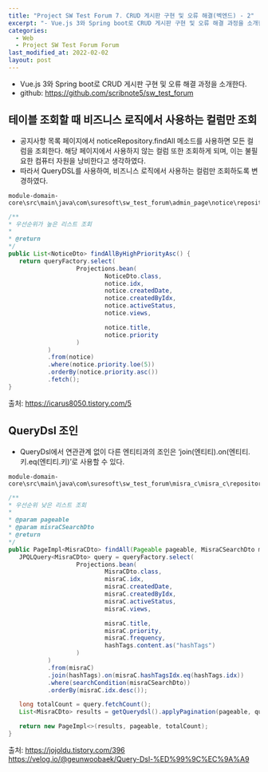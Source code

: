 ```yaml
---
title: "Project SW Test Forum 7. CRUD 게시판 구현 및 오류 해결(벡엔드) - 2"
excerpt: "- Vue.js 3와 Spring boot로 CRUD 게시판 구현 및 오류 해결 과정을 소개한다.  "
categories:
  - Web
  - Project SW Test Forum Forum
last_modified_at: 2022-02-02
layout: post
---
```

- Vue.js 3와 Spring boot로 CRUD 게시판 구현 및 오류 해결 과정을 소개한다.
- github: <https://github.com/scribnote5/sw_test_forum>



## 테이블 조회할 때 비즈니스 로직에서 사용하는 컬럼만 조회
- 공지사항 목록 페이지에서 noticeRepository.findAll 메소드를 사용하면 모든 컬럼을 조회한다. 해당 페이지에서 사용하지 않는 컬럼 또한 조회하게 되며, 이는 불필요한 컴퓨터 자원을 낭비한다고 생각하였다.
- 따라서 QueryDSL를 사용하여, 비즈니스 로직에서 사용하는 컬럼만 조회하도록 변경하였다.

```
module-domain-core\src\main\java\com\suresoft\sw_test_forum\admin_page\notice\repository\NoticeRepositoryImpl.java
```

```java
/**
* 우선순위가 높은 리스트 조회
*
* @return
*/
public List<NoticeDto> findAllByHighPriorityAsc() {
   return queryFactory.select(
                   Projections.bean(
                           NoticeDto.class,
                           notice.idx,
                           notice.createdDate,
                           notice.createdByIdx,
                           notice.activeStatus,
                           notice.views,

                           notice.title,
                           notice.priority
                   )
           )
           .from(notice)
           .where(notice.priority.loe(5))
           .orderBy(notice.priority.asc())
           .fetch();
}
```

출처: <https://icarus8050.tistory.com/5>



## QueryDsl 조인
- QueryDsl에서 연관관계 없이 다른 엔티티과의 조인은 ‘join(엔티티).on(엔티티.키.eq(엔티티.키)’로 사용할 수 있다.

```
module-domain-core\src\main\java\com\suresoft\sw_test_forum\misra_c\misra_c\repository\MisraCRepositoryImpl.java
```

```java
/**
* 우선순위 낮은 리스트 조회
*
* @param pageable
* @param misraCSearchDto
* @return
*/
public PageImpl<MisraCDto> findAll(Pageable pageable, MisraCSearchDto misraCSearchDto) {
   JPQLQuery<MisraCDto> query = queryFactory.select(
                   Projections.bean(
                           MisraCDto.class,
                           misraC.idx,
                           misraC.createdDate,
                           misraC.createdByIdx,
                           misraC.activeStatus,
                           misraC.views,

                           misraC.title,
                           misraC.priority,
                           misraC.frequency,
                           hashTags.content.as("hashTags")
                   )
           )
           .from(misraC)
           .join(hashTags).on(misraC.hashTagsIdx.eq(hashTags.idx))
           .where(searchCondition(misraCSearchDto))
           .orderBy(misraC.idx.desc());

   long totalCount = query.fetchCount();
   List<MisraCDto> results = getQuerydsl().applyPagination(pageable, query).fetch();

   return new PageImpl<>(results, pageable, totalCount);
}
```

출처: <https://jojoldu.tistory.com/396><br>
<https://velog.io/@geunwoobaek/Query-Dsl-%ED%99%9C%EC%9A%A9>
